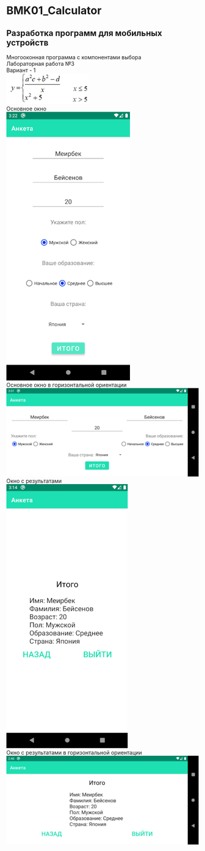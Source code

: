 # BMK01_Calculator
## Разработка программ для мобильных устройств
Многооконная программа с компонентами выбора
<br/>Лабораторная работа №3
<br/>Вариант - 1  
![primer](primer.png)  
Основное окно  
![main](main.png)  
Основное окно в горизонтальной ориентации  
![main_horizontal](main_horizontal.png) 
Окно с результатами  
![result](result.png)  
Окно с результатами в горизонтальной ориентации  
![result_horizontal](result_horizontal.png)